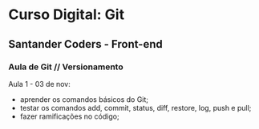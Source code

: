 # Curso Digital: Git

## Santander Coders - Front-end

### Aula de Git // Versionamento

Aula 1 - 03 de nov:
- aprender os comandos básicos do Git;
- testar os comandos add, commit, status, diff, restore, log, push e pull;
- fazer ramificações no código;